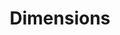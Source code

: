 ---
bigquery: https://console.cloud.google.com/bigquery?p=covid-19-dimensions-ai&page=table&d=data&t=publications
contributors: Digital Science, https://www.digital-science.com/
cost: Free for personal, non-commercial use.
description: Dimensions contains more than 100 million publications, ranging from
  articles published in scholarly journals, books and book chapters, to preprints
  and conference proceedings. All publications are contextualized with linked data
  sets, funding, publications, patents, clinical trials, and policy documents. You
  can also view associated categories, funders, institutions, and researcher profiles.
documentation: https://docs.dimensions.ai/bigquery/index.html
last_edit: Mon, 04 Apr 2022 19:04:00 GMT
location: https://www.dimensions.ai/products/free/
maintained_by: Digital Science, https://www.digital-science.com/
schema_fields: '[''date_print'', ''concepts'', ''associated_publication_pmid'', ''mesh_headings'',
  ''created_date'', ''links'', ''original_abstract'', ''original_assignee_orgs'',
  ''reference_ids'', ''family_count'', ''publication_ids'', ''research_org_state_codes'',
  ''assignee_orgs'', ''funder_org_cities'', ''research_org_state_names'', ''start_year'',
  ''category_hra'', ''supporting_grant_ids'', ''brief_title'', ''citation_string'',
  ''associated_publication_arxiv_id'', ''date_online'', ''legal_events'', ''conditions'',
  ''editors'', ''filing_year'', ''ipcr'', ''date_imported_gbq'', ''status'', ''date_normal'',
  ''repository_url'', ''original_title'', ''title'', ''established'', ''type'', ''acronyms'',
  ''patent_ids'', ''category_sdg'', ''funder_countries'', ''granted_year'', ''funding_cad'',
  ''current_assignee_orgs'', ''original_assignee'', ''publication_date'', ''end_date'',
  ''citations'', ''book_series_title'', ''family_id'', ''authors'', ''date'', ''family_members_ids'',
  ''funding_aud'', ''funding_cny'', ''category_rcdc'', ''subtitles'', ''funding_eur'',
  ''proceedings_title'', ''book_title'', ''category_hrcs_hc'', ''gender'', ''funder_org_acronyms'',
  ''journal_lists'', ''source_id'', ''journal'', ''email_address'', ''repository_id'',
  ''research_org_country_names'', ''acronym'', ''foa_number'', ''relationships'',
  ''name'', ''funder_org_countries'', ''parent_id'', ''isbn'', ''pmid'', ''category_hrcs_rac'',
  ''research_org_city_names'', ''funding_nzd'', ''wikipedia_url'', ''mesh_terms'',
  ''priority_date'', ''aliases'', ''pmcid'', ''end_year'', ''current_assignee'', ''issue'',
  ''publication_year'', ''organisation_details'', ''funding_currency'', ''funder_orgs'',
  ''types'', ''priority_year'', ''pages'', ''funding_amount'', ''resulting_publication_doi'',
  ''researcher_ids'', ''license'', ''grant_number'', ''category_uoa'', ''open_access_categories'',
  ''resulting_publication_ids'', ''cited_by_ids'', ''research_org_cities'', ''arxiv_id'',
  ''labels'', ''original_assignee_countries'', ''open_access_categories_v2'', ''citations_count'',
  ''category_for'', ''funding_gbp'', ''category_bra'', ''application_number'', ''expiration_date'',
  ''linkout'', ''clinical_trial_ids'', ''address'', ''expiration_year'', ''interventions'',
  ''research_org_countries'', ''funding_details'', ''language'', ''date_inserted'',
  ''funder_org'', ''funding_chf'', ''phase'', ''category_icrp_cso'', ''filing_status'',
  ''filing_date'', ''external_ids'', ''volume'', ''eisbn'', ''id'', ''investigators'',
  ''metrics'', ''date_modified'', ''year'', ''funder_org_state_codes'', ''acknowledgements'',
  ''active_years'', ''category_icrp_ct'', ''associated_grant_ids'', ''research_orgs'',
  ''doi'', ''conference'', ''publisher'', ''embargo_date'', ''abstract'', ''granted_date'',
  ''description'', ''repository_name'', ''funding_usd'', ''kind'', ''cpc'', ''associated_publication_doi'',
  ''jurisdiction'', ''start_date'', ''inventor_names'', ''funding_jpy'', ''categories'',
  ''current_assignee_countries'', ''altmetrics'', ''assignee_countries'', ''associated_publication_id'',
  ''registry'', ''legal_status'']'
shortname: dimensions
tags:
- scholarly literature
- patents
- funding
- clinical trials
- academic profiles
terms_of_use: 'Use of both the Dimensions COVID-19 dataset and full Dimensions dataset
  are subject to the Dimensions Terms of use: https://www.dimensions.ai/policies-terms-legal '
title: Dimensions
uuid: dcff88bd-fe6b-4fdb-8159-809bf9d7bc1c
---